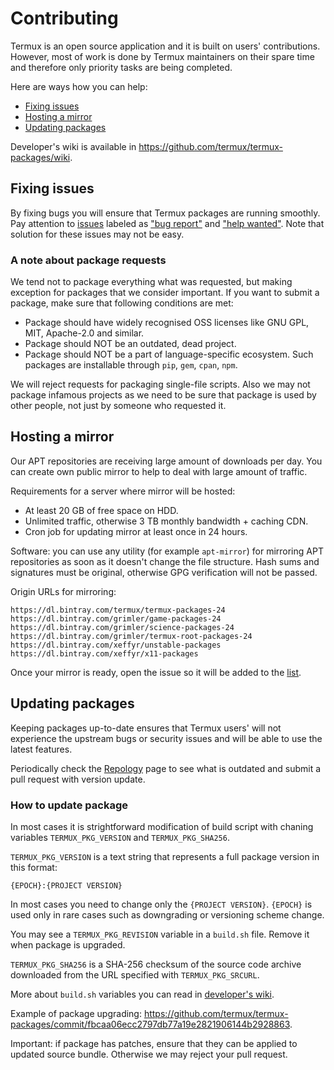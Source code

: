 # Contributing

Termux is an open source application and it is built on users' contributions. However, most of work is done by Termux
maintainers on their spare time and therefore only priority tasks are being completed.

Here are ways how you can help:
- [Fixing issues](#fixing-issues)
- [Hosting a mirror](#hosting-a-mirror)
- [Updating packages](#updating-packages)

Developer's wiki is available in https://github.com/termux/termux-packages/wiki.

## Fixing issues

By fixing bugs you will ensure that Termux packages are running smoothly. Pay attention to [issues](https://github.com/termux/termux-packages/issues) labeled as ["bug report"](https://github.com/termux/termux-packages/issues?q=is%3Aopen+is%3Aissue+label%3A%22bug+report%22) and
["help wanted"](https://github.com/termux/termux-packages/issues?q=is%3Aopen+is%3Aissue+label%3A%22help+wanted%22). Note that
solution for these issues may not be easy.

### A note about package requests

We tend not to package everything what was requested, but making exception for packages that we consider important. If you
want to submit a package, make sure that following conditions are met:
- Package should have widely recognised OSS licenses like GNU GPL, MIT, Apache-2.0 and similar.
- Package should NOT be an outdated, dead project.
- Package should NOT be a part of language-specific ecosystem. Such packages are installable through `pip`, `gem`, `cpan`, `npm`.

We will reject requests for packaging single-file scripts. Also we may not package infamous projects as we need to be sure
that package is used by other people, not just by someone who requested it.

## Hosting a mirror

Our APT repositories are receiving large amount of downloads per day. You can create own public mirror to help to deal with
large amount of traffic.

Requirements for a server where mirror will be hosted:
- At least 20 GB of free space on HDD.
- Unlimited traffic, otherwise 3 TB monthly bandwidth + caching CDN.
- Cron job for updating mirror at least once in 24 hours.

Software: you can use any utility (for example `apt-mirror`) for mirroring APT repositories as soon as it doesn't change
the file structure. Hash sums and signatures must be original, otherwise GPG verification will not be passed.

Origin URLs for mirroring:
```
https://dl.bintray.com/termux/termux-packages-24
https://dl.bintray.com/grimler/game-packages-24
https://dl.bintray.com/grimler/science-packages-24
https://dl.bintray.com/grimler/termux-root-packages-24
https://dl.bintray.com/xeffyr/unstable-packages
https://dl.bintray.com/xeffyr/x11-packages
```

Once your mirror is ready, open the issue so it will be added to the [list](https://github.com/termux/termux-packages/wiki/Mirrors).

## Updating packages

Keeping packages up-to-date ensures that Termux users' will not experience the upstream bugs or security issues and will be
able to use the latest features.

Periodically check the [Repology](https://repology.org/projects/?inrepo=termux&outdated=1) page to see what is outdated and
submit a pull request with version update.

### How to update package

In most cases it is strightforward modification of build script with chaning variables `TERMUX_PKG_VERSION` and
`TERMUX_PKG_SHA256`.

`TERMUX_PKG_VERSION` is a text string that represents a full package version in this format:
```
{EPOCH}:{PROJECT VERSION}
```
In most cases you need to change only the `{PROJECT VERSION}`. `{EPOCH}` is used only in rare cases such as downgrading or
versioning scheme change.

You may see a `TERMUX_PKG_REVISION` variable in a `build.sh` file. Remove it when package is upgraded.

`TERMUX_PKG_SHA256` is a SHA-256 checksum of the source code archive downloaded from the URL specified with `TERMUX_PKG_SRCURL`.

More about `build.sh` variables you can read in [developer's wiki](https://github.com/termux/termux-packages/wiki/Creating-new-package#table-of-available-package-control-fields).

Example of package upgrading: https://github.com/termux/termux-packages/commit/fbcaa06ecc2797db77a19e2821906144b2928863.

Important: if package has patches, ensure that they can be applied to updated source bundle. Otherwise we may reject your
pull request.
